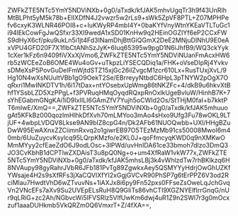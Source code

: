 ZWFkZTE5NTc5YmY5NDViNXb+0g0/aTxdk/kfJAK5mhvUgqTr3h9f43UnRIhMtBLPht5yM5k78b+EIIXDfN4J2vwzr5w2rLs9+sWk5ZpVF8PTL+Z07MPHPefv6cxyK3WLNR46POI8+c+IuKWyRP4mbI4Y+0baKYfVnyWtnYKEaVTLTuGc1i94lEkCowFgJwQSfxr33XI9wedA1xSD01KnHw9q2HEinOGZIYf6eP2CCxFWS9dHyX6cf/pku9ukLn5i1jt4Fd3INamDhjBttGiQGmX2DeE2MNjuDlNhU9E0eAxVPU4GFD20F7X1flbCtANhSzJyK+6Iuq65395w9pgD1N6iJhfB9/WQ3ckYyk1cXer1kFz6n9409fiVXxXjVmo6,ZWFkZTE5NTc5YmY5NDViNUanFmAcxHW6rb5zWCEeZoB6OME4Wu4oGv+uTkpzLiYSECQDiq1a/FHK+oVseDIpRj4YvkvsDMeXsP5PovGuDeIFmWjtdSTZ15xjGc26ilZvgcM1zcr610Lx+RusTUxjXvL/9Hg10N4wXsNUultVBb1gO9OekT2Se/EBrreyyNtbdC6HpL3pTNYW2pOgX7OqRxri1MwINKDTV1h/6i17tDax+ntYOsebxUpWmg86tNKZFc+4/dkB9u6hkvXtBhf1YSsbLZD5XzPPgL+f3PVRuqHMqOyqdRQxpRnOxlkUgeBvluW/HinhB7K+7sYhEGabmGNgKAi1iD9IxIILI6GAmZfV7Yujh5oCWId2Os/StTHjM0faI+b7kktPT6mIwE/XmQ==,ZWFkZTE5NTc5YmY5NDViNXb+0g0/aTxdk/kfJAK5mhuuogAt5KFkBz000qozlmHlhkDfXvh70mLMYoo3mAo4sHxo9Ufg3Fu78wOKL9LTjUF+4wbpLVDQV8Lkse9AN9bIZ8cpG4n/Dk2AFb61NUOQwbb+UXl/HHgBZuDwW95EwAXnxZZCiimnRxvq2o1giwrEB97O5TEzMzMb91cs50008MwoI6m40mb/6UuZuycvKsylcq95LQrpKMzfo/e2KL0J+qoFfmcyqKWD0q9nXMKwOMmMYyy2cfEaeZdO6J9odLOsc+3lPWd/uvHnIDA61ce33bmoh7dlzo3DmQ3JO3CvKbhB1dCPTlwZXDAisT3u8pQ0Ng+o+um4XfRaW1vkW77x,ZWFkZTE5NTc5YmY5NDViNXb+0g0/aTxdk/kfJAK5mhsLBj3k4vWhlzdTw7rhBKlkzq6H8NVAupy98gyRahrJVbR6JFb181PvTg89ZgwkxAey5QSMYYyHdrjOwGhUZKfYWsaje4H2s9sXfRFs3jXaCQVlXfYI2xGgjGVCvR90PhSP7g6tErPPZ6V3od2RciMlau7HwdtVhD6wZTvuvNs+1iAXJx8i6py9Fn52pxs0FFseZsOweLqJchGvqVn2VNcEFs7aXv9Su2UVEpELsRuH8Q9GIiTs86vhCTI9XGZNYElfIrrGnqG/nUr9qLRiG+zc2Ah/NGbvcWi5IFVSRlz5VlfUwKm6dwj4uR1Z9n2SWl7r3g0mOcxzuf1aaaDUHkmb5VkQRZm0Q6VmxrT+Z/4fXA==,
